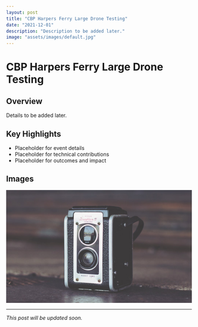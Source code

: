 ```yaml
---
layout: post
title: "CBP Harpers Ferry Large Drone Testing"
date: "2021-12-01"
description: "Description to be added later."
image: "assets/images/default.jpg"
---
```


# CBP Harpers Ferry Large Drone Testing

## Overview
Details to be added later.

## Key Highlights
- Placeholder for event details
- Placeholder for technical contributions
- Placeholder for outcomes and impact

## Images
![Placeholder](assets/images/default.jpg)

---

*This post will be updated soon.*
